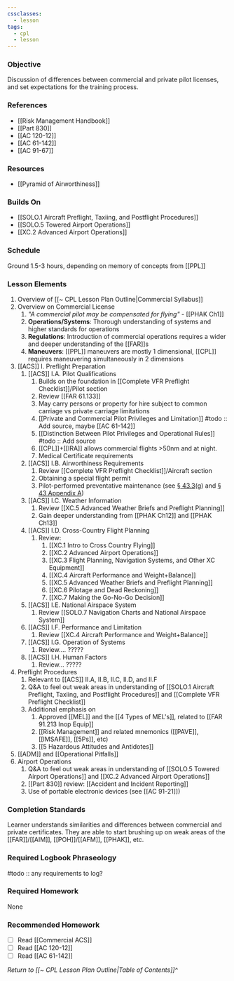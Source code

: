 ```yaml
---
cssclasses:
  - lesson
tags:
  - cpl
  - lesson
---
```

### Objective
Discussion of differences between commercial and private pilot licenses, and set expectations for the training process.

### References
- [[Risk Management Handbook]]
- [[Part 830]]
- [[AC 120-12]]
- [[AC 61-142]]
- [[AC 91-67]]

### Resources
- [[Pyramid of Airworthiness]]

### Builds On
- [[SOLO.1 Aircraft Preflight, Taxiing, and Postflight Procedures]]
- [[SOLO.5 Towered Airport Operations]]
- [[XC.2 Advanced Airport Operations]]

### Schedule
Ground 1.5-3 hours, depending on memory of concepts from [[PPL]]

### Lesson Elements
1. Overview of [[~ CPL Lesson Plan Outline|Commercial Syllabus]]
2. Overview on Commercial License
	1. *"A commercial pilot may be compensated for flying"* - [[PHAK Ch1]]
	2. **Operations/Systems**: Thorough understanding of systems and higher standards for operations
	3. **Regulations**: Introduction of commercial operations requires a wider and deeper understanding of the [[FAR]]s
	4. **Maneuvers**: [[PPL]] maneuvers are mostly 1 dimensional, [[CPL]] requires maneuvering simultaneously in 2 dimensions
3. [[ACS]] I. Preflight Preparation
	1. [[ACS]] I.A. Pilot Qualifications
		1. Builds on the foundation in [[Complete VFR Preflight Checklist]]/Pilot section
		2. Review [[FAR 61.133]]
		3. May carry persons or property for hire subject to common carriage vs private carriage limitations
		4. [[Private and Commercial Pilot Privileges and Limitation]] #todo :: Add source, maybe [[AC 61-142]]
		5. [[Distinction Between Pilot Privileges and Operational Rules]] #todo :: Add source
		6. [[CPL]]+[[IRA]] allows commercial flights >50nm and at night.
		7. Medical Certificate requirements
	2. [[ACS]] I.B. Airworthiness Requirements
		1. Review [[Complete VFR Preflight Checklist]]/Aircraft section
		2. Obtaining a special flight permit
		3. Pilot-performed preventative maintenance (see [§ 43.3](https://www.ecfr.gov/current/title-14/chapter-I/subchapter-C/part-43/section-43.3)(g) and [§ 43 Appendix A](https://www.ecfr.gov/current/title-14/chapter-I/subchapter-C/part-43/appendix-Appendix%20A%20to%20Part%2043))
	3. [[ACS]] I.C. Weather Information
		1. Review [[XC.5 Advanced Weather Briefs and Preflight Planning]]
		2. Gain deeper understanding from [[PHAK Ch12]] and [[PHAK Ch13]]
	4. [[ACS]] I.D. Cross-Country Flight Planning
		1. Review:
			1. [[XC.1 Intro to Cross Country Flying]]
			2. [[XC.2 Advanced Airport Operations]]
			3. [[XC.3 Flight Planning, Navigation Systems, and Other XC Equipment]]
			4. [[XC.4 Aircraft Performance and Weight+Balance]]
			5. [[XC.5 Advanced Weather Briefs and Preflight Planning]]
			6. [[XC.6 Pilotage and Dead Reckoning]]
			7. [[XC.7 Making the Go-No-Go Decision]]
	5. [[ACS]] I.E. National Airspace System
		1. Review [[SOLO.7 Navigation Charts and National Airspace System]]
	6. [[ACS]] I.F. Performance and Limitation
		1. Review [[XC.4 Aircraft Performance and Weight+Balance]]
	7. [[ACS]] I.G. Operation of Systems
		1. Review.... ?????
	8. [[ACS]] I.H. Human Factors
		1. Review... ?????
4. Preflight Procedures
	1. Relevant to [[ACS]] II.A, II.B, II.C, II.D, and II.F
	2. Q&A to feel out weak areas in understanding of [[SOLO.1 Aircraft Preflight, Taxiing, and Postflight Procedures]] and [[Complete VFR Preflight Checklist]]
	3. Additional emphasis on
		1. Approved [[MEL]] and the [[4 Types of MEL's]], related to [[FAR 91.213 Inop Equip]]
		2. [[Risk Management]] and related mnemonics ([[PAVE]], [[IMSAFE]], [[5Ps]], etc)
		3. [[5 Hazardous Attitudes and Antidotes]]
6. [[ADM]] and [[Operational Pitfalls]]
7. Airport Operations
	1. Q&A to feel out weak areas in understanding of [[SOLO.5 Towered Airport Operations]] and [[XC.2 Advanced Airport Operations]]
	2. [[Part 830]] review: [[Accident and Incident Reporting]]
	3. Use of portable electronic devices (see [[AC 91-21]])

### Completion Standards
Learner understands similarities and differences between commercial and private certificates. They are able to start brushing up on weak areas of the [[FAR]]/[[AIM]], [[POH]]/[[AFM]], [[PHAK]], etc.

### Required Logbook Phraseology
#todo :: any requirements to log?

### Required Homework
None

### Recommended Homework
- [ ] Read [[Commercial ACS]]
- [ ] Read [[AC 120-12]]
- [ ] Read [[AC 61-142]]

*Return to [[~ CPL Lesson Plan Outline|Table of Contents]]^*


